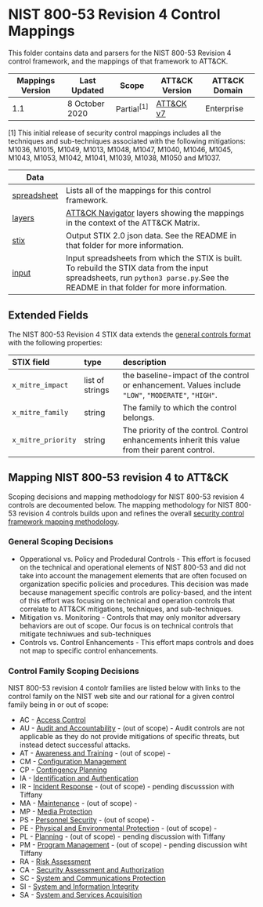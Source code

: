 # NIST 800-53 Revision 4 Control Mappings
This folder contains data and parsers for the NIST 800-53 Revision 4 control framework, and the mappings of that framework to ATT&CK.

| Mappings Version | Last Updated      | Scope    | ATT&CK Version | ATT&CK Domain |
|------------------|-------------------|----------|----------------|---------------|
| 1.1              | 8 October 2020    | Partial<sup>[1]</sup> | [ATT&CK v7](https://attack.mitre.org/resources/versions/) | Enterprise |

[1] This initial release of security control mappings includes all the techniques and sub-techniques associated with the following mitigations: M1036, M1015, M1049, M1013, M1048, M1047, M1040, M1046, M1045, M1043, M1053, M1042, M1041,  M1039, M1038, M1050 and M1037.

| Data ||
|------|------|
| [spreadsheet](nist800-53-r4-mappings.xlsx) | Lists all of the mappings for this control framework.
| [layers](layers) | [ATT&CK Navigator](https://github.com/mitre-attack/attack-navigator) layers showing the mappings in the context of the ATT&CK Matrix. |
| [stix](stix) | Output STIX 2.0 json data. See the README in that folder for more information. |
| [input](input) | Input spreadsheets from which the STIX is built. To rebuild the STIX data from the input spreadsheets, run `python3 parse.py`.See the README in that folder for more information. |


## Extended Fields

The NIST 800-53 Revision 4 STIX data extends the [general controls format](/docs/stix_format.md) with the following properties:

| STIX field | type | description |
|:-----------|:-----|:------------|
| `x_mitre_impact` | list of strings | the baseline-impact of the control or enhancement. Values include `"LOW"`, `"MODERATE"`, `"HIGH"`. |
| `x_mitre_family` | string | The family to which the control belongs. |
| `x_mitre_priority` | string | The priority of the control. Control enhancements inherit this value from their parent control. |

## Mapping NIST 800-53 revision 4 to ATT&CK

Scoping decisions and mapping methodology for NIST 800-53 revision 4 controls are decoumented below. The mapping methodology for NIST 800-53 revision 4 controls builds upon and refines the overall [security control framework mapping methodology](/docs/mapping_methodology.md).

### General Scoping Decisions
- Opperational vs. Policy and Prodedural Controls - This effort is focused on the technical and operational elements of NIST 800-53 and did not take into account the management elements that are often focused on organization specific policies and procedures.  This decision was made because management specific controls are policy-based, and the intent of this effort was focusing on technical and operation controls that correlate to ATT&CK mitigations, techniques, and sub-techniques. 
- Mitigation vs. Monitoring - Controls that may only monitor adversary behaviors are out of scope. Our focus is on technical controls that mitigate techniwues and sub-techniques
- Controls vs. Control Enhancements - This effort maps controls and does not map to specific control enhancements. 

### Control Family Scoping Decisions
NIST 800-53 revision 4 contolr families are listed below with links to the control family on the NIST web site and our rational for a given control family being in or out of scope: 
- AC - [Access Control](https://nvd.nist.gov/800-53/Rev4/family/Access%20Control)
- AU - [Audit and Accountability](https://nvd.nist.gov/800-53/Rev4/family/Audit%20and%20Accountability) - (out of scope) - Audit controls are not applicable as they do not provide mitigations of specific threats, but instead detect successful attacks.
- AT - [Awareness and Training](https://nvd.nist.gov/800-53/Rev4/family/Awarenessand%20Training) - (out of scope) - 
- CM - [Configuration Management](https://nvd.nist.gov/800-53/Rev4/family/Configuration%20Management)
- CP - [Contingency Planning](https://nvd.nist.gov/800-53/Rev4/family/Contingency%20Planning)
- IA - [Identification and Authentication](https://nvd.nist.gov/800-53/Rev4/family/Identification%20and%20Authentication)
- IR - [Incident Response](https://nvd.nist.gov/800-53/Rev4/family/Incident%20Response) - (out of scope) - pending discusssion with Tiffany
- MA - [Maintenance](https://nvd.nist.gov/800-53/Rev4/family/Maintenance) - (out of scope) - 
- MP - [Media Protection](https://nvd.nist.gov/800-53/Rev4/family/Media%20Protection)
- PS - [Personnel Security](https://nvd.nist.gov/800-53/Rev4/family/Personnel%20Security) - (out of scope) - 
- PE - [Physical and Environmental Protection](https://nvd.nist.gov/800-53/Rev4/family/Physical%20and%20Environmental%20Protection) - (out of scope) - 
- PL - [Planning](https://nvd.nist.gov/800-53/Rev4/family/Planning) - (out of scope) - pending discussion with Tiffany
- PM - [Program Management](https://nvd.nist.gov/800-53/Rev4/family/Program%20Management) - (out of scope) - pending discussion wiht Tiffany
- RA - [Risk Assessment](https://nvd.nist.gov/800-53/Rev4/family/Risk%20Assessment)
- CA - [Security Assessment and Authorization](https://nvd.nist.gov/800-53/Rev4/family/Security%20Assessment%20and%20Authorization)
- SC - [System and Communications Protection](https://nvd.nist.gov/800-53/Rev4/family/System%20and%20Communications%20Protection)
- SI - [System and Information Integrity](https://nvd.nist.gov/800-53/Rev4/family/System%20and%20Information%20Integrity)
- SA - [System and Services Acquisition](https://nvd.nist.gov/800-53/Rev4/family/System%20and%20Services%20Acquisition)
